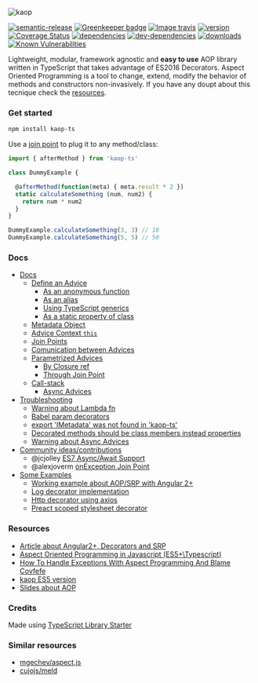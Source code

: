 ![kaop](http://i.imgur.com/6biEpsq.png)

[![semantic-release](https://img.shields.io/badge/%20%20%F0%9F%93%A6%F0%9F%9A%80-semantic--release-e10079.svg)](https://github.com/semantic-release/semantic-release)
[![Greenkeeper badge](https://badges.greenkeeper.io/k1r0s/kaop-ts.svg)](https://greenkeeper.io/)
[![Image travis](https://travis-ci.org/k1r0s/kaop-ts.svg?branch=master)](https://travis-ci.org/k1r0s/)
[![version](https://img.shields.io/npm/v/kaop-ts.svg)](https://www.npmjs.com/package/kaop-ts/)
[![Coverage Status](https://coveralls.io/repos/github/k1r0s/kaop-ts/badge.svg?branch=master)](https://coveralls.io/github/k1r0s/kaop-ts)
[![dependencies](https://david-dm.org/k1r0s/kaop-ts/status.svg)](https://david-dm.org/k1r0s/kaop-ts/status.svg)
[![dev-dependencies](https://david-dm.org/k1r0s/kaop-ts/dev-status.svg)](https://www.npmjs.com/package/kaop-ts)
[![downloads](https://img.shields.io/npm/dm/kaop-ts.svg)](https://www.npmjs.com/package/kaop-ts)
[![Known Vulnerabilities](https://snyk.io/test/npm/kaop-ts/badge.svg)](https://snyk.io/test/npm/kaop-ts)

Lightweight, modular, framework agnostic and **easy to use** AOP library written in TypeScript that takes advantage of ES2016 Decorators. Aspect Oriented Programming is a tool to change, extend, modify the behavior of methods and constructors non-invasively. If you have any doupt about this tecnique check the [resources](#resources).

### Get started

```bash
npm install kaop-ts
```
Use a [join point](#available-join-points) to plug it to any method/class:

```typescript
import { afterMethod } from 'kaop-ts'

class DummyExample {

  @afterMethod(function(meta) { meta.result * 2 })
  static calculateSomething (num, num2) {
    return num * num2
  }
}

DummyExample.calculateSomething(3, 3) // 18
DummyExample.calculateSomething(5, 5) // 50
```

### Docs

- [Docs](/docs/api.md)
  - [Define an Advice](/docs/api.md#how-do-i-define-an-advice)
    - [As an anonymous function](/docs/api.md#as-an-anonymous-function-warning-about-lambda)
    - [As an alias](/docs/api.md#as-an-alias)
    - [Using TypeScript generics](/docs/api.md#using-typescript-generics)
    - [As a static property of class](/docs/api.md#old-fashioned-as-a-static-property-of-class-that-extends-advicepool)
  - [Metadata Object](/docs/api.md#metadata)
  - [Advice Context `this`](/docs/api.md#advice-context-this)
  - [Join Points](/docs/api.md#available-join-points)
  - [Comunication between Advices](/docs/api.md#comunication-between-advices-or-decorated-method-metadata)
  - [Parametrized Advices](/docs/api.md#receiving-params)
    - [By Closure ref](/docs/api.md#by-closure-reference)
    - [Through Join Point](/docs/api.md#through-join-point)
  - [Call-stack](/docs/api.md#call-stack)
    - [Async Advices](/docs/api.md#async-advices)
- [Troubleshooting](/docs/faq.md)
  - [Warning about Lambda fn](/docs/faq.md#discourage-about-arrow-functions-in-advice-declaration)
  - [Babel param decorators](/docs/faq.md#babel-param-decorators)
  - [export 'IMetadata' was not found in 'kaop-ts'](/docs/faq.md#imetadata-was-not-found-in-kaop-ts)
  - [Decorated methods should be class members instead properties](/docs/faq.md#do-not-reassign-methods-or-use-decorators-on-arrow-functions-ie-public-something----)
  - [Warning about Async Advices](/docs/faq.md#avoid-async-advices-with-some-frameworks-functions-ie-react-render-function)
- [Community ideas/contributions](/docs/community.md)
  - @jcjolley [ES7 Async/Await Support](/docs/community.md#es7-asyncawait-support)
  - @alexjoverm [onException Join Point](https://github.com/k1r0s/kaop-ts/pull/4)
- [Some Examples](/docs/examples.md)
  - [Working example about AOP/SRP with Angular 2+](https://github.com/k1r0s/angular2-srp-showcase)
  - [Log decorator implementation](/docs/examples.md#log-decorator)
  - [Http decorator using axios](/docs/examples.md#http-decorator)
  - [Preact scoped stylesheet decorator](/docs/examples.md#preact-scoped-stylesheet-decorator)


### Resources

- [Article about Angular2+, Decorators and SRP](https://hackernoon.com/angular-tutorial-separation-of-concerns-using-es7-decorators-ed6c9756265)
- [Aspect Oriented Programming in Javascript (ES5+\Typescript)](https://hackernoon.com/aspect-oriented-programming-in-javascript-es5-typescript-d751dda576d0)
- [How To Handle Exceptions With Aspect Programming And Blame Covfefe](https://hackernoon.com/today-im-gonna-show-you-a-brief-yet-useful-example-about-aspect-oriented-programming-b79b2cede864)
- [kaop ES5 version](https://github.com/k1r0s/kaop)
- [Slides about AOP](https://k1r0s.github.io/aop-intro/)

### Credits

Made using [TypeScript Library Starter](https://github.com/alexjoverm/typescript-library-starter/)

### Similar resources

- [mgechev/aspect.js](https://github.com/mgechev/aspect.js)
- [cujojs/meld](https://github.com/cujojs/meld)
